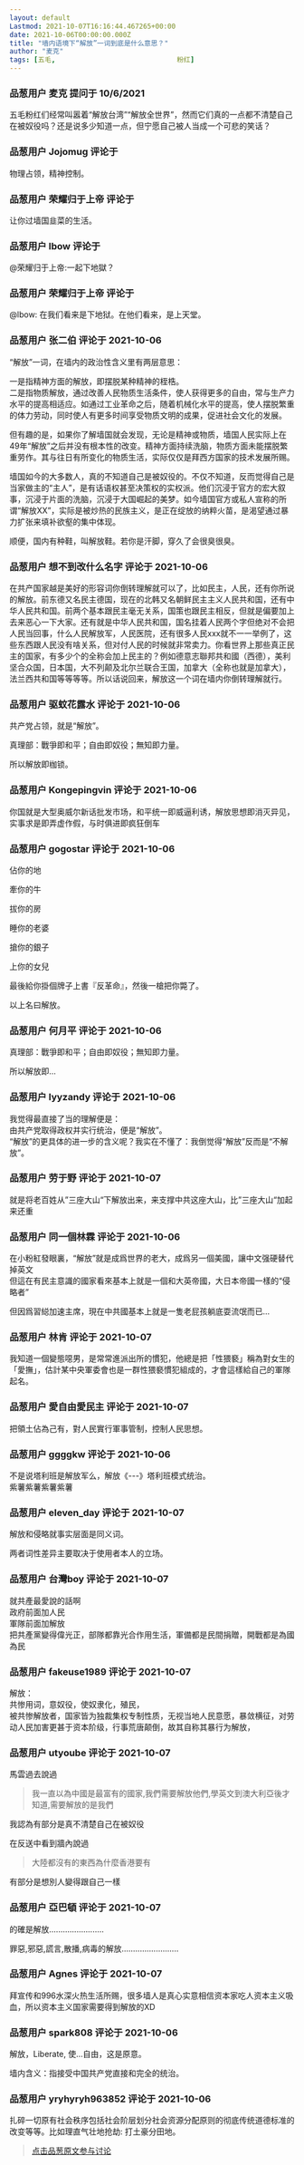 ```yaml
---
layout: default
Lastmod: 2021-10-07T16:16:44.467265+00:00
date: 2021-10-06T00:00:00.000Z
title: "墙内语境下“解放”一词到底是什么意思？"
author: "麦克"
tags: [五毛,								粉红]
---
```



### 品葱用户 **麦克** 提问于 10/6/2021
    
五毛粉红们经常叫嚣着“解放台湾”“解放全世界”，然而它们真的一点都不清楚自己在被奴役吗？还是说多少知道一点，但宁愿自己被人当成一个可悲的笑话？
    
                

### 品葱用户 **Jojomug** 评论于 
        
物理占领，精神控制。
        
                

### 品葱用户 **荣耀归于上帝** 评论于 
        
让你过墙国韭菜的生活。
        
                

### 品葱用户 **lbow** 评论于 
        
@荣耀归于上帝:一起下地獄？
        
                

### 品葱用户 **荣耀归于上帝** 评论于 
        
@lbow: 在我们看来是下地狱。在他们看来，是上天堂。
        
                

### 品葱用户 **张二伯** 评论于 2021-10-06
        
“解放”一词，在墙内的政治性含义里有两层意思：  
  
一是指精神方面的解放，即摆脱某种精神的桎梏。  
二是指物质解放，通过改善人民物质生活条件，使人获得更多的自由，常与生产力水平的提高相适应。如通过工业革命之后，随着机械化水平的提高，使人摆脱繁重的体力劳动，同时使人有更多时间享受物质文明的成果，促进社会文化的发展。  
  
但有趣的是，如果你了解墙国就会发现，无论是精神或物质，墙国人民实际上在49年“解放”之后并没有根本性的改变。精神方面持续洗脑，物质方面未能摆脱繁重劳作。其与往日有所变化的物质生活，实际仅仅是拜西方国家的技术发展所赐。  
  
墙国如今的大多数人，真的不知道自己是被奴役的。不仅不知道，反而觉得自己是当家做主的“主人”，是有话语权甚至决策权的实权派。他们沉浸于官方的宏大叙事，沉浸于片面的洗脑，沉浸于大国崛起的美梦。如今墙国官方或私人宣称的所谓“解放XX”，实际是被炒热的民族主义，是正在绽放的纳粹火苗，是渴望通过暴力扩张来填补欲壑的集中体现。  
  
顺便，国内有种鞋，叫解放鞋。若你是汗脚，穿久了会很臭很臭。
        
                

### 品葱用户 **想不到改什么名字** 评论于 2021-10-06
        
在共产国家越是美好的形容词你倒转理解就可以了，比如民主，人民，还有你所说的解放。前东德又名民主德国，现在的北韩又名朝鲜民主主义人民共和国，还有中华人民共和国。前两个基本跟民主毫无关系，国策也跟民主相反，但就是偏要加上去来恶心一下大家。还有就是中华人民共和国，国名挂着人民两个字但绝对不会把人民当回事，什么人民解放军，人民医院，还有很多人民xxx就不一一举例了，这些东西跟人民没有啥关系，但对付人民的时候就非常卖力。你看世界上那些真正民主的国家，有多少个的全称会加上民主的？例如德意志聯邦共和國（西德），美利坚合众国，日本国，大不列颠及北尔兰联合王国，加拿大（全称也就是加拿大），法兰西共和国等等等等。所以话说回来，解放这一个词在墙内你倒转理解就行。
        
                

### 品葱用户 **驱蚊花露水** 评论于 2021-10-06
        
共产党占领，就是“解放”。  
  
真理部：戰爭即和平；自由即奴役；無知即力量。  
  
所以解放即枷锁。
        
                

### 品葱用户 **Kongepingvin** 评论于 2021-10-06
        
你国就是大型奥威尔新话批发市场，和平统一即威逼利诱，解放思想即消灭异见，实事求是即弄虚作假，与时俱进即疯狂倒车
        
                

### 品葱用户 **gogostar** 评论于 2021-10-06
        
佔你的地  
  
牽你的牛  
  
拔你的房  
  
睡你的老婆  
  
搶你的銀子  
  
上你的女兒  
  
最後給你掛個牌子上書『反革命』，然後一槍把你斃了。  
  
以上名曰解放。
        
                

### 品葱用户 **何月平** 评论于 2021-10-06
        
真理部：戰爭即和平；自由即奴役；無知即力量。  
  
所以解放即...
        
                

### 品葱用户 **lyyzandy** 评论于 2021-10-06
        
我觉得最直接了当的理解便是：  
由共产党取得政权并实行统治，便是“解放”。  
“解放”的更具体的进一步的含义呢？我实在不懂了：我倒觉得“解放”反而是“不解放”。
        
                

### 品葱用户 **劳于野** 评论于 2021-10-07
        
就是将老百姓从”三座大山“下解放出来，来支撑中共这座大山，比”三座大山“加起来还重
        
                

### 品葱用户 **同一個林霖** 评论于 2021-10-06
        
在小粉紅發眼裏，“解放”就是成爲世界的老大，成爲另一個美國，讓中文强硬替代掉英文  
但這在有民主意識的國家看來基本上就是一個和大英帝國，大日本帝國一樣的“侵略者”  
  
但因爲習縂加速主席，現在中共國基本上就是一隻老屁孩躺底耍流氓而已...
        
                

### 品葱用户 **林肯** 评论于 2021-10-07
        
我知道一個變態噁男，是常常進派出所的慣犯，他總是把「性猥褻」稱為對女生的「愛撫」，估計某中央軍委會也是一群性猥褻慣犯組成的，才會這樣給自己的軍隊起名。
        
                

### 品葱用户 **愛自由愛民主** 评论于 2021-10-07
        
把領土佔為己有，對人民實行軍事管制，控制人民思想。
        
                

### 品葱用户 **ggggkw** 评论于 2021-10-06
        
不是说塔利班是解放军么，解放《---》塔利班模式统治。  
紫薯紫薯紫薯紫薯
        
                

### 品葱用户 **eleven_day** 评论于 2021-10-07
        
解放和侵略就事实层面是同义词。  
  
两者词性差异主要取决于使用者本人的立场。
        
                

### 品葱用户 **台灣boy** 评论于 2021-10-07
        
就共產最愛說的話啊  
政府前面加人民  
軍隊前面加解放  
把共產黨變得偉光正，部隊都靠光合作用生活，軍備都是民間捐贈，開戰都是為國為民
        
                

### 品葱用户 **fakeuse1989** 评论于 2021-10-07
        
解放：  
共惨用词，意奴役，使奴隶化，殖民，  
被共惨解放者，国家皆为独裁集权专制性质，无视当地人民意愿，暴敛横征，对劳动人民加害更甚于资本阶级，行事荒唐颠倒，故其自称其暴行为解放，
        
                

### 品葱用户 **utyoube** 评论于 2021-10-07
        
馬雲過去說過  

> 我一直以為中國是最富有的國家,我們需要解放他們,學英文到澳大利亞後才知道,需要解放的是我們

  
我認為有部分是真不清楚自己在被奴役  
  
在反送中看到牆內說過  

> 大陸都沒有的東西為什麼香港要有

  
有部分是想別人變得跟自己一樣
        
                

### 品葱用户 **亞巴頓** 评论于 2021-10-07
        
的確是解放........................  
  
罪惡,邪惡,謊言,散播,病毒的解放.........................
        
                

### 品葱用户 **Agnes** 评论于 2021-10-07
        
拜宣传和996水深火热生活所赐，很多墙人是真心实意相信资本家吃人资本主义吸血，所以资本主义国家需要得到解放的XD
        
                

### 品葱用户 **spark808** 评论于 2021-10-06
        
解放，Liberate, 使…自由，这是原意。  
  
墙内含义：指接受中国共产党直接和完全的统治。
        
                

### 品葱用户 **yryhyryh963852** 评论于 2021-10-06
        
扎碎一切原有社会秩序包括社会阶层划分社会资源分配原则的彻底传统道德标准的改变等等。比如理直气壮地抢劫: 打土豪分田地。
        
                





> [点击品葱原文参与讨论](https://pincong.rocks/question/42286)

